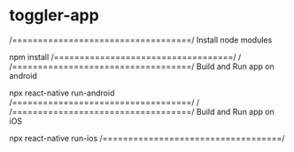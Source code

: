 # toggler-app
/===================================/
Install node modules

npm install
/===================================/
/
/===================================/
Build and Run app on android

npx react-native run-android
/===================================/
/
/===================================/
Build and Run app on iOS

npx react-native run-ios
/===================================/
